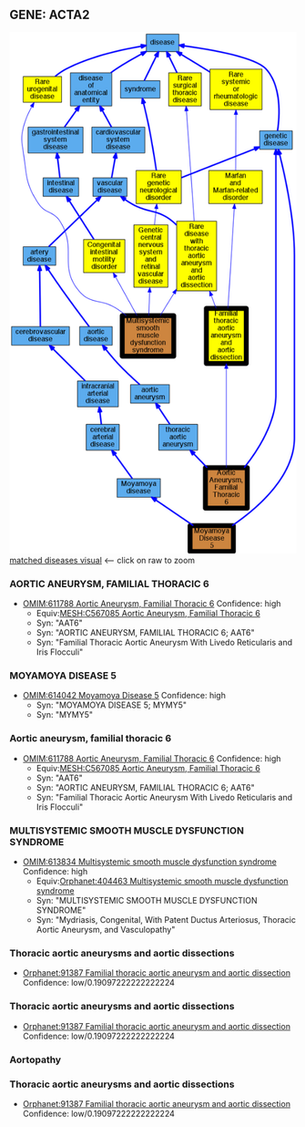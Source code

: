 
## GENE: ACTA2

![image](ACTA2.png)
[matched diseases visual](ACTA2.png)  <-- click on raw to zoom


### AORTIC ANEURYSM, FAMILIAL THORACIC 6
 * [OMIM:611788 Aortic Aneurysm, Familial Thoracic 6](http://beta.monarchinitiative.org/disease/OMIM:611788) Confidence: high
    * Equiv:[MESH:C567085 Aortic Aneurysm, Familial Thoracic 6](http://beta.monarchinitiative.org/disease/MESH:C567085)
    * Syn: "AAT6"
    * Syn: "AORTIC ANEURYSM, FAMILIAL THORACIC 6; AAT6"
    * Syn: "Familial Thoracic Aortic Aneurysm With Livedo Reticularis and Iris Flocculi"

### MOYAMOYA DISEASE 5
 * [OMIM:614042 Moyamoya Disease 5](http://beta.monarchinitiative.org/disease/OMIM:614042) Confidence: high
    * Syn: "MOYAMOYA DISEASE 5; MYMY5"
    * Syn: "MYMY5"

### Aortic aneurysm, familial thoracic 6
 * [OMIM:611788 Aortic Aneurysm, Familial Thoracic 6](http://beta.monarchinitiative.org/disease/OMIM:611788) Confidence: high
    * Equiv:[MESH:C567085 Aortic Aneurysm, Familial Thoracic 6](http://beta.monarchinitiative.org/disease/MESH:C567085)
    * Syn: "AAT6"
    * Syn: "AORTIC ANEURYSM, FAMILIAL THORACIC 6; AAT6"
    * Syn: "Familial Thoracic Aortic Aneurysm With Livedo Reticularis and Iris Flocculi"

### MULTISYSTEMIC SMOOTH MUSCLE DYSFUNCTION SYNDROME
 * [OMIM:613834 Multisystemic smooth muscle dysfunction syndrome](http://beta.monarchinitiative.org/disease/OMIM:613834) Confidence: high
    * Equiv:[Orphanet:404463 Multisystemic smooth muscle dysfunction syndrome](http://beta.monarchinitiative.org/disease/Orphanet:404463)
    * Syn: "MULTISYSTEMIC SMOOTH MUSCLE DYSFUNCTION SYNDROME"
    * Syn: "Mydriasis, Congenital, With Patent Ductus Arteriosus, Thoracic Aortic Aneurysm, and Vasculopathy"

### Thoracic aortic aneurysms and aortic dissections
 * [Orphanet:91387 Familial thoracic aortic aneurysm and aortic dissection](http://beta.monarchinitiative.org/disease/Orphanet:91387) Confidence: low/0.19097222222222224

### Thoracic aortic aneurysms and aortic dissections
 * [Orphanet:91387 Familial thoracic aortic aneurysm and aortic dissection](http://beta.monarchinitiative.org/disease/Orphanet:91387) Confidence: low/0.19097222222222224

### Aortopathy

### Thoracic aortic aneurysms and aortic dissections
 * [Orphanet:91387 Familial thoracic aortic aneurysm and aortic dissection](http://beta.monarchinitiative.org/disease/Orphanet:91387) Confidence: low/0.19097222222222224
